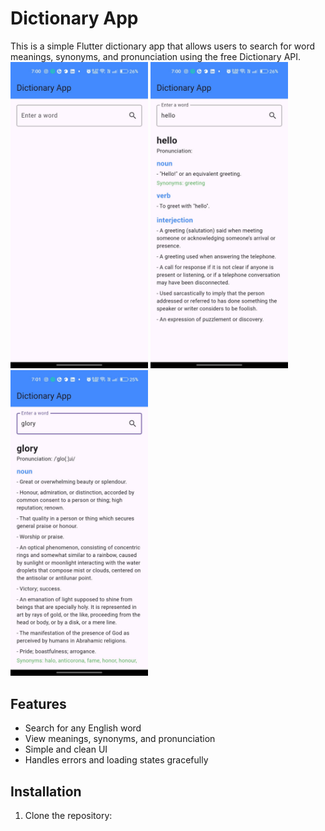 # Dictionary App

This is a simple Flutter dictionary app that allows users to search for word meanings, synonyms, and pronunciation using the free Dictionary API.
<img src="/images/1.jpg" width="220"/> <img src="/images/2.jpg" width="220"/> <img src="/images/3.jpg" width="220"/>

## Features
- Search for any English word
- View meanings, synonyms, and pronunciation
- Simple and clean UI
- Handles errors and loading states gracefully

## Installation
1. Clone the repository:
   ```sh
   
